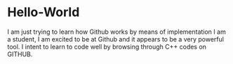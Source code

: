 # Hello-World
I am just trying to learn how Github works by means of implementation
I am a student, I am excited to be at Github and it appears to be a very powerful tool. I intent to learn to code well by browsing through C++ codes on GITHUB.
